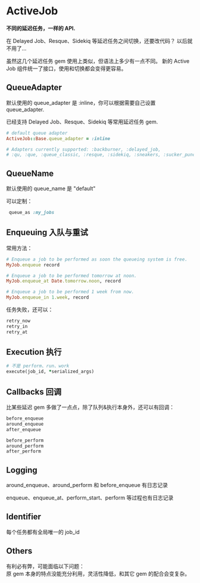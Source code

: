 # ActiveJob

**不同的延迟任务，一样的 API.**

在 Delayed Job、Resque、Sidekiq 等延迟任务之间切换，还要改代码？
以后就不用了...

虽然这几个延迟任务 gem 使用上类似，但语法上多少有一点不同。
新的 Active Job 组件统一了接口，使用和切换都会变得更容易。

## QueueAdapter

默认使用的 queue_adapter 是 :inline，你可以根据需要自己设置 queue_adapter.

已经支持 Delayed Job、Resque、Sidekiq 等常用延迟任务 gem.

```ruby
# default queue adapter
ActiveJob::Base.queue_adapter = :inline

# Adapters currently supported: :backburner, :delayed_job,
# :qu, :que, :queue_classic, :resque, :sidekiq, :sneakers, :sucker_punch
```

## QueueName

默认使用的 queue_name 是 "default"

可以定制：

```ruby
 queue_as :my_jobs
```

## Enqueuing 入队与重试

常用方法：

```ruby
# Enqueue a job to be performed as soon the queueing system is free.
MyJob.enqueue record

# Enqueue a job to be performed tomorrow at noon.
MyJob.enqueue_at Date.tomorrow.noon, record

# Enqueue a job to be performed 1 week from now.
MyJob.enqueue_in 1.week, record
```

任务失败，还可以：

```ruby
retry_now
retry_in
retry_at
```

## Execution 执行

```ruby
# 不是 perform、run、work
execute(job_id, *serialized_args)
```

## Callbacks 回调

比某些延迟 gem 多做了一点点，除了队列&执行本身外，还可以有回调：

```ruby
before_enqueue
around_enqueue
after_enqueue

before_perform
around_perform
after_perform
```

## Logging

around_enqueue、around_perform 和 before_enqueue 有日志记录

enqueue、enqueue_at、perform_start、perform 等过程也有日志记录

## Identifier

每个任务都有全局唯一的 job_id

## Others

有利必有弊，可能面临以下问题：  
原 gem 本身的特点没能充分利用，灵活性降低，和其它 gem 的配合会变复杂。
